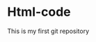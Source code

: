 # Html-code
This is my first git repository 
<DOCTYPE HTML>
<HTML lang="en">
<head>
<meta charset="UTE 8">
<meta name="view port>
content="Width=device=width
intial-scale=1.0">
<link real=style sheet"
href="styles.css">
<title>html repository<\title>
<\head>
<body>
<header>
<H1> hii iam iffat
<nev>
<ul>
<li><a
href="#about"> this repository is for my internship for which I used html I  hope you liked it<\a>
<li><a>
href ="# contact"> 9897209961</a> </li>
</ui>
</nav> 
</header>
<main>
  <section= about">
    <h2>HTLM PROJECT</h2>
    <p> this repository contains various hyml project and examples.</p>
  </section>
  <sectionid = "project"
  >
    <h2>gym website</h2>
    <ui>
      <li> <a> 
      href=" project1. html> project no 1: simple web page </a>
     </li><li> <a>
     href="project2. html"> project2: html form</a>
    </ui>
    <section id =contact">
      <h2> 9897209961 </h2>
      <p> iffatahsan263@gmail.com</p>
     </section>
    
  </main>
  <footer>
    <p>& copy: 7 ot 2024 my intrebship reposetry </p>
  </footer>
